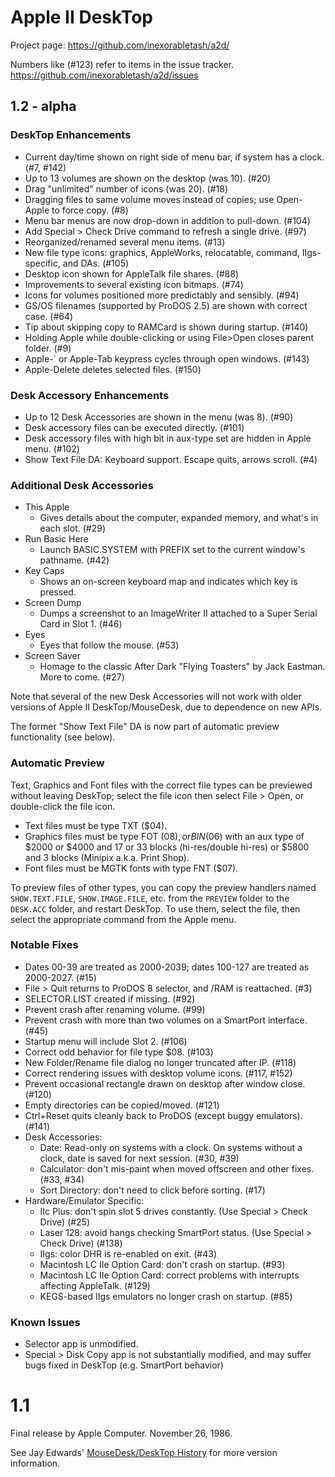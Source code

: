 # Apple II DeskTop

Project page: https://github.com/inexorabletash/a2d/

Numbers like (#123) refer to items in the issue tracker.
https://github.com/inexorabletash/a2d/issues

## 1.2 - alpha

### DeskTop Enhancements

* Current day/time shown on right side of menu bar, if system has a clock. (#7, #142)
* Up to 13 volumes are shown on the desktop (was 10). (#20)
* Drag "unlimited" number of icons (was 20). (#18)
* Dragging files to same volume moves instead of copies; use Open-Apple to force copy. (#8)
* Menu bar menus are now drop-down in addition to pull-down. (#104)
* Add Special > Check Drive command to refresh a single drive. (#97)
* Reorganized/renamed several menu items. (#13)
* New file type icons: graphics, AppleWorks, relocatable, command, IIgs-specific, and DAs. (#105)
* Desktop icon shown for AppleTalk file shares. (#88)
* Improvements to several existing icon bitmaps. (#74)
* Icons for volumes positioned more predictably and sensibly. (#94)
* GS/OS filenames (supported by ProDOS 2.5) are shown with correct case. (#64)
* Tip about skipping copy to RAMCard is shown during startup. (#140)
* Holding Apple while double-clicking or using File>Open closes parent folder. (#9)
* Apple-` or Apple-Tab keypress cycles through open windows. (#143)
* Apple-Delete deletes selected files. (#150)

### Desk Accessory Enhancements

* Up to 12 Desk Accessories are shown in the menu (was 8). (#90)
* Desk accessory files can be executed directly. (#101)
* Desk accessory files with high bit in aux-type set are hidden in Apple menu. (#102)
* Show Text File DA: Keyboard support. Escape quits, arrows scroll. (#4)

### Additional Desk Accessories

* This Apple
  * Gives details about the computer, expanded memory, and what's in each slot. (#29)
* Run Basic Here
  * Launch BASIC.SYSTEM with PREFIX set to the current window's pathname. (#42)
* Key Caps
  * Shows an on-screen keyboard map and indicates which key is pressed.
* Screen Dump
  * Dumps a screenshot to an ImageWriter II attached to a Super Serial Card in Slot 1. (#46)
* Eyes
  * Eyes that follow the mouse. (#53)
* Screen Saver
  * Homage to the classic After Dark "Flying Toasters" by Jack Eastman. More to come. (#27)

Note that several of the new Desk Accessories will not work with older versions
of Apple II DeskTop/MouseDesk, due to dependence on new APIs.

The former "Show Text File" DA is now part of automatic preview
functionality (see below).

### Automatic Preview

Text, Graphics and Font files with the correct file types can be
previewed without leaving DeskTop; select the file icon then select
File > Open, or double-click the file icon.

* Text files must be type TXT ($04).
* Graphics files must be type FOT ($08), or BIN ($06) with an aux type
    of $2000 or $4000 and 17 or 33 blocks (hi-res/double hi-res) or $5800
    and 3 blocks (Minipix a.k.a. Print Shop).
* Font files must be MGTK fonts with type FNT ($07).

To preview files of other types, you can copy the preview handlers
named `SHOW.TEXT.FILE`, `SHOW.IMAGE.FILE`, etc. from the `PREVIEW`
folder to the `DESK.ACC` folder, and restart DeskTop. To use them,
select the file, then select the appropriate command from the Apple
menu.

### Notable Fixes

* Dates 00-39 are treated as 2000-2039; dates 100-127 are treated as 2000-2027. (#15)
* File > Quit returns to ProDOS 8 selector, and /RAM is reattached. (#3)
* SELECTOR.LIST created if missing. (#92)
* Prevent crash after renaming volume. (#99)
* Prevent crash with more than two volumes on a SmartPort interface. (#45)
* Startup menu will include Slot 2. (#106)
* Correct odd behavior for file type $08. (#103)
* New Folder/Rename file dialog no longer truncated after IP. (#118)
* Correct rendering issues with desktop volume icons. (#117, #152)
* Prevent occasional rectangle drawn on desktop after window close. (#120)
* Empty directories can be copied/moved. (#121)
* Ctrl+Reset quits cleanly back to ProDOS (except buggy emulators). (#141)
* Desk Accessories:
  * Date: Read-only on systems with a clock. On systems without a clock, date is saved for next session. (#30, #39)
  * Calculator: don't mis-paint when moved offscreen and other fixes. (#33, #34)
  * Sort Directory: don't need to click before sorting. (#17)
* Hardware/Emulator Specific:
  * IIc Plus: don't spin slot 5 drives constantly. (Use Special > Check Drive) (#25)
  * Laser 128: avoid hangs checking SmartPort status. (Use Special > Check Drive) (#138)
  * IIgs: color DHR is re-enabled on exit. (#43)
  * Macintosh LC IIe Option Card: don't crash on startup. (#93)
  * Macintosh LC IIe Option Card: correct problems with interrupts affecting AppleTalk. (#129)
  * KEGS-based IIgs emulators no longer crash on startup. (#85)

### Known Issues

* Selector app is unmodified.
* Special > Disk Copy app is not substantially modified, and may suffer bugs fixed in DeskTop (e.g. SmartPort behavior)

# 1.1

Final release by Apple Computer. November 26, 1986.

See Jay Edwards' [MouseDesk/DeskTop History](https://mirrors.apple2.org.za/ground.icaen.uiowa.edu/MiscInfo/Misc/mousedesk.info)
for more version information.
